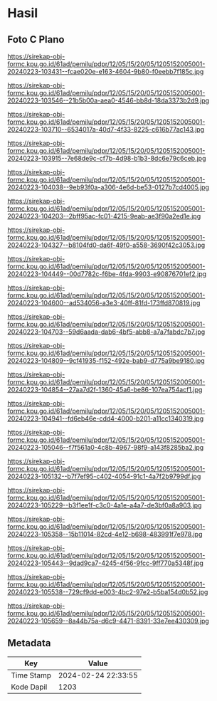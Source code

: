# Hasil

## Foto C Plano

https://sirekap-obj-formc.kpu.go.id/61ad/pemilu/pdpr/12/05/15/20/05/1205152005001-20240223-103431--fcae020e-e163-4604-9b80-f0eebb7f185c.jpg

https://sirekap-obj-formc.kpu.go.id/61ad/pemilu/pdpr/12/05/15/20/05/1205152005001-20240223-103546--21b5b00a-aea0-4546-bb8d-18da3373b2d9.jpg

https://sirekap-obj-formc.kpu.go.id/61ad/pemilu/pdpr/12/05/15/20/05/1205152005001-20240223-103710--6534017a-40d7-4f33-8225-c616b77ac143.jpg

https://sirekap-obj-formc.kpu.go.id/61ad/pemilu/pdpr/12/05/15/20/05/1205152005001-20240223-103915--7e68de9c-cf7b-4d98-b1b3-8dc6e79c6ceb.jpg

https://sirekap-obj-formc.kpu.go.id/61ad/pemilu/pdpr/12/05/15/20/05/1205152005001-20240223-104038--9eb93f0a-a306-4e6d-be53-0127b7cd4005.jpg

https://sirekap-obj-formc.kpu.go.id/61ad/pemilu/pdpr/12/05/15/20/05/1205152005001-20240223-104203--2bff95ac-fc01-4215-9eab-ae3f90a2ed1e.jpg

https://sirekap-obj-formc.kpu.go.id/61ad/pemilu/pdpr/12/05/15/20/05/1205152005001-20240223-104327--b8104fd0-da6f-49f0-a558-3690f42c3053.jpg

https://sirekap-obj-formc.kpu.go.id/61ad/pemilu/pdpr/12/05/15/20/05/1205152005001-20240223-104449--00d7782c-f6be-4fda-9903-e90876701ef2.jpg

https://sirekap-obj-formc.kpu.go.id/61ad/pemilu/pdpr/12/05/15/20/05/1205152005001-20240223-104600--ad534056-a3e3-40ff-81fd-173ffd870819.jpg

https://sirekap-obj-formc.kpu.go.id/61ad/pemilu/pdpr/12/05/15/20/05/1205152005001-20240223-104703--59d6aada-dab6-4bf5-abb8-a7a7fabdc7b7.jpg

https://sirekap-obj-formc.kpu.go.id/61ad/pemilu/pdpr/12/05/15/20/05/1205152005001-20240223-104809--9cf41935-f152-492e-bab9-d775a9be9180.jpg

https://sirekap-obj-formc.kpu.go.id/61ad/pemilu/pdpr/12/05/15/20/05/1205152005001-20240223-104854--27aa7d2f-1360-45a6-be86-107ea754acf1.jpg

https://sirekap-obj-formc.kpu.go.id/61ad/pemilu/pdpr/12/05/15/20/05/1205152005001-20240223-104941--fd6eb46e-cdd4-4000-b201-a11cc1340319.jpg

https://sirekap-obj-formc.kpu.go.id/61ad/pemilu/pdpr/12/05/15/20/05/1205152005001-20240223-105046--f7f561a0-4c8b-4967-98f9-a143f8285ba2.jpg

https://sirekap-obj-formc.kpu.go.id/61ad/pemilu/pdpr/12/05/15/20/05/1205152005001-20240223-105132--b7f7ef95-c402-4054-91c1-4a7f2b9799df.jpg

https://sirekap-obj-formc.kpu.go.id/61ad/pemilu/pdpr/12/05/15/20/05/1205152005001-20240223-105229--b3f1ee1f-c3c0-4a1e-a4a7-de3bf0a8a903.jpg

https://sirekap-obj-formc.kpu.go.id/61ad/pemilu/pdpr/12/05/15/20/05/1205152005001-20240223-105358--15b11014-82cd-4e12-b698-483991f7e978.jpg

https://sirekap-obj-formc.kpu.go.id/61ad/pemilu/pdpr/12/05/15/20/05/1205152005001-20240223-105443--9dad9ca7-4245-4f56-9fcc-9ff770a5348f.jpg

https://sirekap-obj-formc.kpu.go.id/61ad/pemilu/pdpr/12/05/15/20/05/1205152005001-20240223-105538--729cf9dd-e003-4bc2-97e2-b5ba154d0b52.jpg

https://sirekap-obj-formc.kpu.go.id/61ad/pemilu/pdpr/12/05/15/20/05/1205152005001-20240223-105659--8a44b75a-d6c9-4471-8391-33e7ee430309.jpg


## Metadata

| Key        | Value               |
| ---------- | ------------------- |
| Time Stamp | 2024-02-24 22:33:55 |
| Kode Dapil | 1203                |



